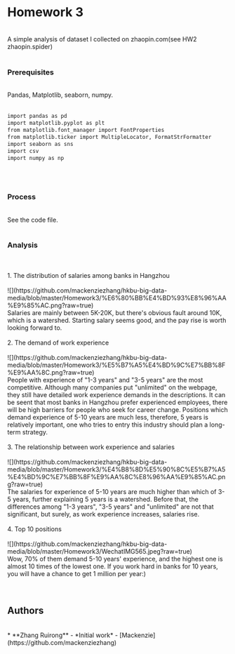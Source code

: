 # Homework 3
</br>
A simple analysis of dataset I collected on zhaopin.com(see HW2 zhaopin.spider)
</br>
</br>

### Prerequisites
</br>
Pandas, Matplotlib, seaborn, numpy.
</br></br>

```
import pandas as pd
import matplotlib.pyplot as plt
from matplotlib.font_manager import FontProperties
from matplotlib.ticker import MultipleLocator, FormatStrFormatter  
import seaborn as sns
import csv
import numpy as np
```
</br>
</br>

### Process 
</br>
See the code file.
</br>
</br>

### Analysis 
</br>
</br>
1. The distribution of salaries among banks in Hangzhou
</br></br>
![](https://github.com/mackenziezhang/hkbu-big-data-media/blob/master/Homework3/%E6%80%BB%E4%BD%93%E8%96%AA%E9%85%AC.png?raw=true)
</br>
Salaries are mainly between 5K-20K, but there's obvious fault around 10K, which is a watershed. Starting salary seems good, and the pay rise is worth looking forward to.  
</br></br>
2. The demand of work experience 
</br></br>
![](https://github.com/mackenziezhang/hkbu-big-data-media/blob/master/Homework3/%E5%B7%A5%E4%BD%9C%E7%BB%8F%E9%AA%8C.png?raw=true)
</br>
People with experience of "1-3 years" and "3-5 years" are the most competitive. Although many companies put "unlimited" on the webpage, they still have detailed work experience demands in the descriptions. It can be seent that most banks in Hangzhou prefer experienced employees, there will be high barriers for people who seek for career change. Positions which demand experience of 5-10 years are much less, therefore, 5 years is relatively important, one who tries to entry this industry should plan a long-term strategy. 
</br></br>
3. The relationship between work experience and salaries
</br></br>
![](https://github.com/mackenziezhang/hkbu-big-data-media/blob/master/Homework3/%E4%B8%8D%E5%90%8C%E5%B7%A5%E4%BD%9C%E7%BB%8F%E9%AA%8C%E8%96%AA%E9%85%AC.png?raw=true)
</br>
The salaries for experience of 5-10 years are much higher than which of 3-5 years, further explaining 5 years is a watershed. Before that, the differences among "1-3 years", "3-5 years" and "unlimited" are not that significant, but surely, as work experience increases, salaries rise.
</br></br>
4. Top 10 positions
</br></br>
![](https://github.com/mackenziezhang/hkbu-big-data-media/blob/master/Homework3/WechatIMG565.jpeg?raw=true)
</br>
Wow, 70% of them demand 5-10 years' experience, and the highest one is almost 10 times of the lowest one. If you work hard in banks for 10 years, you will have a chance to get 1 million per year:) 
</br>
</br></br>


## Authors
</br>
* **Zhang Ruirong** - *Initial work* - [Mackenzie](https://github.com/mackenziezhang)


